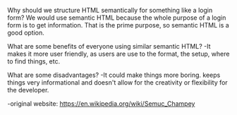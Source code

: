 Why should we structure HTML semantically for something like a login form?
     We would use semantic HTML because the whole purpose of a login form is to get information.  That is the prime purpose, so semantic HTML is a good option.  

What are some benefits of everyone using similar semantic HTML? 
    -It makes it more user friendly, as users are use to the format, the setup, where to find things, etc. 

What are some disadvantages? 
    -It could make things more boring.  keeps things very informational and doesn't allow for the creativity or flexibility for the 
    developer. 

-original website: https://en.wikipedia.org/wiki/Semuc_Champey